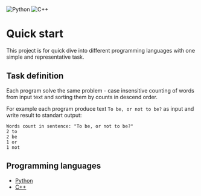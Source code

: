 ![Python](https://github.com/ravil23/quickstart/workflows/Python/badge.svg)
![C++](https://github.com/ravil23/quickstart/workflows/C++/badge.svg)

# Quick start
This project is for quick dive into different programming languages with one simple and representative task.

## Task definition
Each program solve the same problem - case insensitive counting of words from input text and sorting them by counts in descend order.

For example each program produce text `To be, or not to be?` as input and write result to standart output:
```
Words count in sentence: "To be, or not to be?"
2 to
2 be
1 or
1 not
```

## Programming languages
- [Python](https://github.com/ravil23/quickstart/tree/master/python)
- [C++](https://github.com/ravil23/quickstart/tree/master/cpp)
